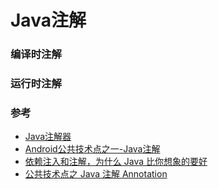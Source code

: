 # Java注解


### 编译时注解


### 运行时注解


### 参考
* [Java注解器](https://www.race604.com/annotation-processing/)
* [Android公共技术点之一-Java注解](http://yeungeek.com/2016/04/25/Android%E5%85%AC%E5%85%B1%E6%8A%80%E6%9C%AF%E7%82%B9%E4%B9%8B%E4%B8%80-Java%E6%B3%A8%E8%A7%A3/)
* [依赖注入和注解，为什么 Java 比你想象的要好](https://objccn.io/issue-11-6/)
* [公共技术点之 Java 注解 Annotation](http://a.codekk.com/detail/Android/Trinea/%E5%85%AC%E5%85%B1%E6%8A%80%E6%9C%AF%E7%82%B9%E4%B9%8B%20Java%20%E6%B3%A8%E8%A7%A3%20Annotation)